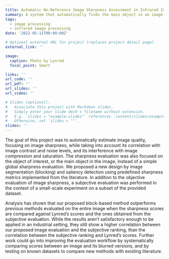```yaml
---
title: Automatic No-Reference Image Sharpness Assessment in Infrared Images
summary: A system that automatically finds the main object in an image and evaluates its sharpness.
tags:
  - image processing
  - infrared image processing
date: '2022-05-11T00:00:00Z'

# Optional external URL for project (replaces project detail page).
external_link: ''

image:
  caption: Photo by Lynred
  focal_point: Smart

links: ''
url_code: ''
url_pdf: ''
url_slides: ''
url_video: ''

# Slides (optional).
#   Associate this project with Markdown slides.
#   Simply enter your slide deck's filename without extension.
#   E.g. `slides = "example-slides"` references `content/slides/example-slides.md`.
#   Otherwise, set `slides = ""`.
slides: ''
---
```


The goal of this project was to automatically estimate image quality, focusing on image sharpness, while taking into account its correlation with image contrast and noise levels, and its interference with image compression and saturation. The sharpness evaluation was also focused on the object of interest, or the main object in the image, instead of a simple global sharpness evaluation. We proposed a new design by image segmentation (blocking) and saliency detection using predefined sharpness metrics implemented from the literature. In addition to the objective evaluation of image sharpness, a subjective evaluation was performed in the context of a small-scale experiment on a subset of the provided dataset.

Analysis has shown that our proposed block-based method outperforms previous methods evaluated on the entire image when the sharpness scores are compared against Lynred’s scores and the ones obtained from the subjective evaluation. While the results aren’t satisfactory enough to be applied in an industrial setting, they still show a higher correlation between our proposed image evaluation and the subjective ranking, than the correlation between the subjective ranking and Lynred’s scores. Further work could go into improving the evaluation workflow by systematically comparing scores between an image and its blurred
versions, and by testing on known datasets to compare new methods with existing literature.
